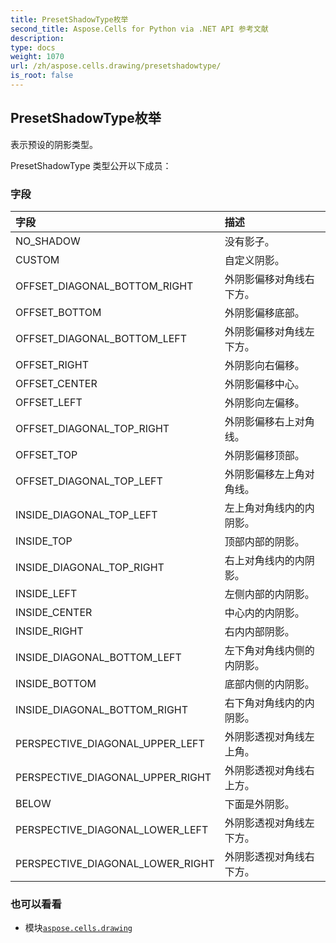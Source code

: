 ```yaml
---
title: PresetShadowType枚举
second_title: Aspose.Cells for Python via .NET API 参考文献
description:
type: docs
weight: 1070
url: /zh/aspose.cells.drawing/presetshadowtype/
is_root: false
---
```

## PresetShadowType枚举
表示预设的阴影类型。



PresetShadowType 类型公开以下成员：

### 字段
|字段|描述|
| :- | :- |
| NO_SHADOW |没有影子。|
| CUSTOM |自定义阴影。|
| OFFSET_DIAGONAL_BOTTOM_RIGHT |外阴影偏移对角线右下方。|
| OFFSET_BOTTOM |外阴影偏移底部。|
| OFFSET_DIAGONAL_BOTTOM_LEFT |外阴影偏移对角线左下方。|
| OFFSET_RIGHT |外阴影向右偏移。|
| OFFSET_CENTER |外阴影偏移中心。|
| OFFSET_LEFT |外阴影向左偏移。|
| OFFSET_DIAGONAL_TOP_RIGHT |外阴影偏移右上对角线。|
| OFFSET_TOP |外阴影偏移顶部。|
| OFFSET_DIAGONAL_TOP_LEFT |外阴影偏移左上角对角线。|
| INSIDE_DIAGONAL_TOP_LEFT |左上角对角线内的内阴影。|
| INSIDE_TOP |顶部内部的阴影。|
| INSIDE_DIAGONAL_TOP_RIGHT |右上对角线内的内阴影。|
| INSIDE_LEFT |左侧内部的内阴影。|
| INSIDE_CENTER |中心内的内阴影。|
| INSIDE_RIGHT |右内内部阴影。|
| INSIDE_DIAGONAL_BOTTOM_LEFT |左下角对角线内侧的内阴影。|
| INSIDE_BOTTOM |底部内侧的内阴影。|
| INSIDE_DIAGONAL_BOTTOM_RIGHT |右下角对角线内的内阴影。|
| PERSPECTIVE_DIAGONAL_UPPER_LEFT |外阴影透视对角线左上角。|
| PERSPECTIVE_DIAGONAL_UPPER_RIGHT |外阴影透视对角线右上方。|
| BELOW |下面是外阴影。|
| PERSPECTIVE_DIAGONAL_LOWER_LEFT |外阴影透视对角线左下方。|
| PERSPECTIVE_DIAGONAL_LOWER_RIGHT |外阴影透视对角线右下方。|



### 也可以看看
* 模块[`aspose.cells.drawing`](..)
